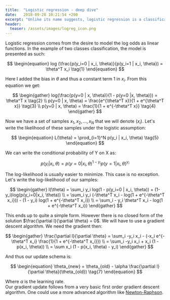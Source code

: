```yaml
---
title:  "Logistic regression - deep dive"
date:   2018-09-28 10:21:54 +200
excerpt: "Unlike its name suggests, logistic regression is a classification algorithm. It is a very simple algorithm yet extremely robust"
header:
  teaser: /assets/images/logreg_icon.png
---
```

Logistic regression comes from the desire to model the log odds as linear functions. In the example of two classes classification, the model is presented as such:    
        
$$
\begin{equation}
log (\frac{p(y_i=0 | x_i, \theta)}{p(y_i=1 | x_i, \theta}) = \theta^T x_i \tag{1}
\end{equation}
$$     
     
Here I added the bias in $\theta$ and thus a constant term 1 in $x_i$.
From this equation we get:    
        
$$
\begin{gather}
log(\frac{p(y=0 | x, \theta)}{1 - p(y=0 |x, \theta)}) = \theta^T x  \tag{2} \\
p(y=0 | x, \theta) = \frac{e^{\theta^T x}}{1 + e^{\theta^T x}}  \tag{3} \\
p(y=0 | x, \theta) = \frac{1}{1 + e^{-\theta^T x}}  \tag{4}
\end{gather}
$$   
      
Now we have a set of samples ${x_1, x_2, ..., x_N}$ that we will denote $(x_i)$. Let's write the likelihood of these samples under the logistic assumption:     
     
$$
\begin{equation}
L(\theta) = \prod_{i=1}^N p(y_i | x_i, \theta)  \tag{5}
\end{equation}
$$    
       
We can write the conditional probability of Y on X as:    
        
$$
\begin{equation}
p(y_i | x_i, \theta) = p(y=0 | x_i, \theta)^{1-y_i} p(y=1 | x_i, \theta)^{y_i}  \tag{6}
\end{equation}
$$

The log-likelihood is usually easier to minimize. This case is no exception. Let's write the log-likelihood of our samples:      
       
$$
\begin{gather}
l(\theta) = \sum_i y_i log(1 - p(y_i=0 | x_i, \theta)) + (1-y_i)log(p(y_i=0|x_i, \theta))  \\
= \sum_i y_i (-\theta^T x_i - log(1 + e^{-\theta^T x_i})) - (1 - y_i) log(1 + e^{-\theta^T x_i})  \\
= \sum_i - y_i \theta^T x_i - log(1 + e^{-\theta^T x_i})
\end{gather}
$$     
        
This ends up to quite a simple form. However there is no closed form of the solution $\frac{\partial l}{\partial \theta} = 0$. We will have to use a gradient descent algorithm. We need the gradient then:     
          
$$
\begin{gather}
\frac{\partial l}{\partial \theta} = \sum_i -y_i x_i - (-x_i e^{-\theta^T x_i} \frac{1}{1 + e^{-\theta^T x_i}}) \\
= \sum_i -y_i x_i + x_i (1 - p(x_i, \theta)) \\
= \sum x_i (1 - p(x_i, \theta) - y_i)
\end{gather}
$$   
      
And thus our update schema is:     
      
$$
\begin{equation}
\theta_{new} = \theta_{old} - \alpha \frac{\partial l}{\partial \theta}(\theta_{old})  \tag{7}
\end{equation}
$$

Where $\alpha$ is the learning rate.     
Our gradient update follows from a very basic first order gradient descent algorithm. One could use a more advanced algorithm like [Newton-Raphson](http://en.wikipedia.org/wiki/Newton%27s_method).